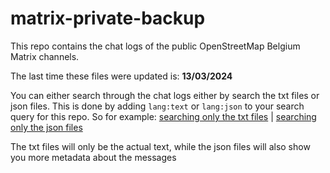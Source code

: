 # matrix-private-backup

This repo contains the chat logs of the public OpenStreetMap Belgium Matrix channels.

The last time these files were updated is: **13/03/2024**

You can either search through the chat logs either by search the txt files or json files.
This is done by adding `lang:text` or `lang:json` to your search query for this repo.
So for example: [searching only the txt files](https://github.com/search?q=repo%3Aosmbe%2Fmatrix-backup++lang%3Atext+hello&type=code) | [searching only the json files](https://github.com/search?q=repo%3Aosmbe%2Fmatrix-backup++lang%3Ajson+hello&type=code)

The txt files will only be the actual text, while the json files will also show you more metadata about the messages